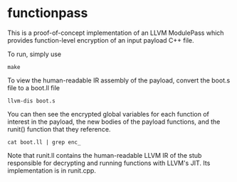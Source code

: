 functionpass
=======================

This is a proof-of-concept implementation of an LLVM ModulePass which provides 
function-level encryption of an input payload C++ file.

To run, simply use

	make

To view the human-readable IR assembly of the payload, convert the boot.s file
to a boot.ll file

	llvm-dis boot.s

You can then see the encrypted global variables for each function of interest 
in the payload, the new bodies of the payload functions, and the runit() function
that they reference.

	cat boot.ll | grep enc_

Note that runit.ll contains the human-readable LLVM IR of the stub responsible for
decrypting and running functions with LLVM's JIT. Its implementation is in runit.cpp.